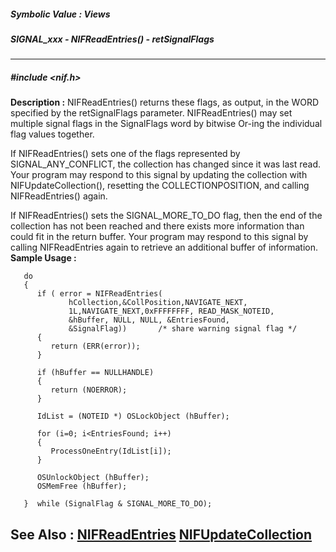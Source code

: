 ##### Symbolic Value : Views
##### SIGNAL_xxx - NIFReadEntries() - retSignalFlags
---
##### #include <nif.h>
**Description :**
NIFReadEntries() returns these flags, as output, in the WORD specified by the 
retSignalFlags parameter. NIFReadEntries() may set multiple signal flags in the 
SignalFlags word by bitwise Or-ing the individual flag values together.

If NIFReadEntries() sets one of the  flags represented by SIGNAL_ANY_CONFLICT, 
the collection has changed since it was last read. Your program may respond to 
this signal by updating the collection with NIFUpdateCollection(), resetting 
the COLLECTIONPOSITION, and calling NIFReadEntries() again.

If NIFReadEntries() sets the SIGNAL_MORE_TO_DO flag, then the end of the 
collection has not been reached and there exists more information than could 
fit in the return buffer.  Your program may respond to this signal by calling 
NIFReadEntries  again to retrieve an additional buffer of information.
**Sample Usage :**
```
   do
   {
      if ( error = NIFReadEntries(
             hCollection,&CollPosition,NAVIGATE_NEXT,
             1L,NAVIGATE_NEXT,0xFFFFFFFF, READ_MASK_NOTEID,
             &hBuffer, NULL, NULL, &EntriesFound,
             &SignalFlag))       /* share warning signal flag */
      {
         return (ERR(error));
      }

      if (hBuffer == NULLHANDLE)
      {
         return (NOERROR);
      }

      IdList = (NOTEID *) OSLockObject (hBuffer);

      for (i=0; i<EntriesFound; i++)
      {
         ProcessOneEntry(IdList[i]); 
      }

      OSUnlockObject (hBuffer);
      OSMemFree (hBuffer);

   }  while (SignalFlag & SIGNAL_MORE_TO_DO);
```
**See Also :**
[NIFReadEntries](D:/md_files/NIFReadEntries.md)
[NIFUpdateCollection](D:/md_files/NIFUpdateCollection.md)
---
